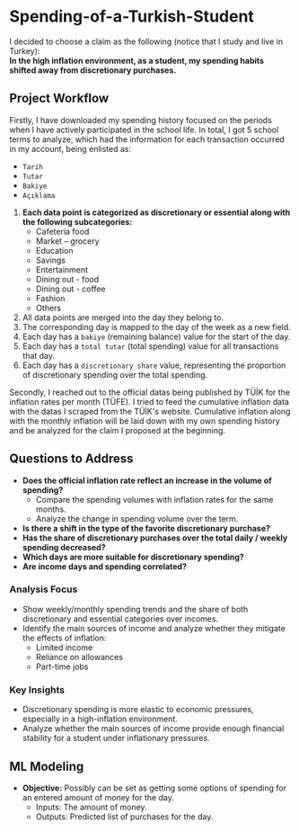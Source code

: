 # Spending-of-a-Turkish-Student

I decided to choose a claim as the following (notice that I study and live in Turkey):  
**In the high inflation environment, as a student, my spending habits shifted away from discretionary purchases.**

## Project Workflow

Firstly, I have downloaded my spending history focused on the periods when I have actively participated in the school life. In total, I got 5 school terms to analyze, which had the information for each transaction occurred in my account, being enlisted as: 
  - `Tarih`
  -  `Tutar`
  -   `Bakiye`
  -   `Açıklama`

1. **Each data point is categorized as discretionary or essential along with the following subcategories:**
   - Cafeteria food
   - Market – grocery
   - Education
   - Savings
   - Entertainment
   - Dining out - food
   - Dining out - coffee
   - Fashion
   - Others
2. All data points are merged into the day they belong to.
3. The corresponding day is mapped to the day of the week as a new field.
4. Each day has a `bakiye` (remaining balance) value for the start of the day.
5. Each day has a `total tutar` (total spending) value for all transactions that day.
6. Each day has a `discretionary share` value, representing the proportion of discretionary spending over the total spending.

Secondly, I reached out to the official datas being published by TÜİK for the inflation rates per month (TÜFE). I tried to feed the cumulative inflation data with the datas I scraped from the TÜİK's website. Cumulative inflation along with the monthly inflation will be laid down with my own spending history and be analyzed for the claim I proposed at the beginning.

## Questions to Address
- **Does the official inflation rate reflect an increase in the volume of spending?**
  - Compare the spending volumes with inflation rates for the same months.
  - Analyze the change in spending volume over the term.
- **Is there a shift in the type of the favorite discretionary purchase?**
- **Has the share of discretionary purchases over the total daily / weekly spending decreased?**
- **Which days are more suitable for discretionary spending?**
- **Are income days and spending correlated?**

### Analysis Focus
- Show weekly/monthly spending trends and the share of both discretionary and essential categories over incomes.
- Identify the main sources of income and analyze whether they mitigate the effects of inflation:
  - Limited income
  - Reliance on allowances
  - Part-time jobs

### Key Insights
- Discretionary spending is more elastic to economic pressures, especially in a high-inflation environment.
- Analyze whether the main sources of income provide enough financial stability for a student under inflationary pressures.

## ML Modeling
- **Objective:** Possibly can be set as getting some options of spending for an entered amount of money for the day.
  - Inputs: The amount of money.
  - Outputs: Predicted list of purchases for the day.



